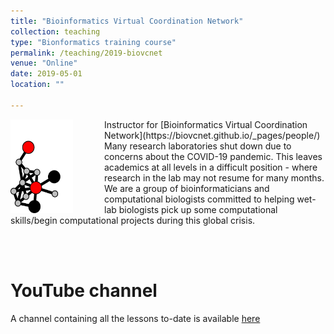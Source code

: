 ```yaml
---
title: "Bioinformatics Virtual Coordination Network"
collection: teaching
type: "Bionformatics training course"
permalink: /teaching/2019-biovcnet
venue: "Online"
date: 2019-05-01
location: ""

---
```


<img src='/images/biovcnet_LOGO.png' align="left" img style="padding-right: 50px" width="100" height="150">  
Instructor for [Bioinformatics Virtual Coordination Network](https://biovcnet.github.io/_pages/people/) 
Many research laboratories shut down due to concerns about the COVID-19 pandemic. This leaves academics at all levels in a difficult position - where research in the lab may not resume for many months. We are a group of bioinformaticians and computational biologists committed to helping wet-lab biologists pick up some computational skills/begin computational projects during this global crisis.



<br><br>


YouTube channel
======

A channel containing all the lessons to-date is available [here](https://www.youtube.com/channel/UC5qVqcvUPfgPQWOhBaR_Low)


